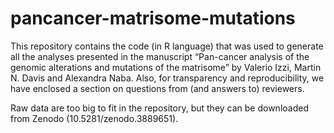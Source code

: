 # pancancer-matrisome-mutations

This repository contains the code (in R language) that was used to generate all the analyses presented in the manuscript “Pan-cancer analysis of the genomic alterations and mutations of the matrisome” by Valerio Izzi, Martin N. Davis and Alexandra Naba. Also, for transparency and reproducibility, we have enclosed a section on questions from (and answers to) reviewers.

Raw data are too big to fit in the repository, but they can be downloaded from Zenodo (10.5281/zenodo.3889651).
